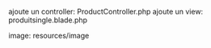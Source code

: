 ajoute un controller: ProductController.php
ajoute un view: produitsingle.blade.php

image: resources/image